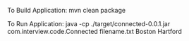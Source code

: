 
To Build Application:
mvn clean package

To Run Application:
java -cp ./target/connected-0.0.1.jar com.interview.code.Connected  filename.txt Boston Hartford
